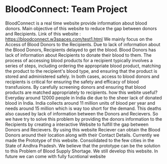 # BloodConnect: Team Project
BloodConnect is a real time website provide information about blood donors.
Main objective of this website to reduce the gap between donors and Recipients.
Link of this website : https://bloodconnect.w3spaces.com/test1.html
We mainly focus on the Access of Blood Donors to the Recipients. Due to lack of information about the Blood Donors, Recipients delayed to get the blood. Blood Donors has lack of information about Recipients to donate their blood to them.
The process of accessing blood products for a recipient typically involves a series of steps, including ordering the appropriate blood product, matching the product to the recipient's blood type, and ensuring that the product is stored and administered safely.
In both cases, access to blood donors and recipients is critical for ensuring the safety and efficacy of blood transfusions. By carefully screening donors and ensuring that blood products are matched appropriately to recipients.
how this webite useful?
Everyday around 12000 people in India die due to the sheer lack of donated blood in India. India collects around 11 million units of blood per year and needs around 15 million which is way too short for the demand.
This deaths also caused by lack of information between the Donors and Recievers.
So we have try to solve this problem by providing the donors information to the Recipients by creating a interactive Website to fulfill the gap between Donors and Recievers.
By using this website Reciever can obtain the Blood Donors around their location along with their Contact Details.
Currently we made the Prototype of this website. Consolidated to the few cities in the State of Andhra Pradesh.
We believe that the prototype can be the solution to this Problem of Blood Supply Shortage.
We still develop this website.
In future we can come with fully fucntional website


